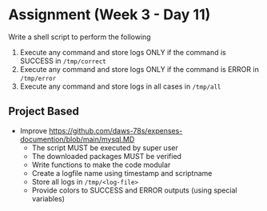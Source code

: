# Assignment (Week 3 - Day 11)

Write a shell script to perform the following

1. Execute any command and store logs ONLY if the command is SUCCESS in `/tmp/correct`
2. Execute any command and store logs ONLY if the command is ERROR in `/tmp/error`
3. Execute any command and store logs in all cases in `/tmp/all`

## Project Based

- Improve https://github.com/daws-78s/expenses-documention/blob/main/mysql.MD
  - The script MUST be executed by super user
  - The downloaded packages MUST be verified
  - Write functions to make the code modular
  - Create a logfile name using timestamp and scriptname
  - Store all logs in `/tmp/<log-file>`
  - Provide colors to SUCCESS and ERROR outputs (using special variables)
